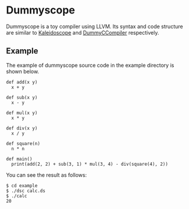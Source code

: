# Dummyscope

Dummyscope is a toy compiler using LLVM.
Its syntax and code structure are similar to [Kaleidoscope](https://llvm.org/docs/tutorial/MyFirstLanguageFrontend/index.html) and [DummyCCompiler](https://github.com/Kmotiko/DummyCCompiler) respectively.

## Example
The example of dummyscope source code in the example directory is shown below.
```
def add(x y)
  x + y

def sub(x y)
  x - y

def mul(x y)
  x * y

def div(x y)
  x / y

def square(n)
  n * n

def main()
  print(add(2, 2) + sub(3, 1) * mul(3, 4) - div(square(4), 2))
```

You can see the result as follows:
```
$ cd example
$ ./dsc calc.ds
$ ./calc
20
```
